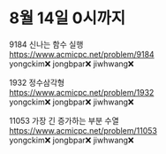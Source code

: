 # 8월 14일 0시까지  

9184 신나는 함수 실행  
https://www.acmicpc.net/problem/9184  
yongckim❌  jongbpar❌ jiwhwang❌  
  
1932 정수삼각형  
https://www.acmicpc.net/problem/1932  
yongckim❌  jongbpar❌ jiwhwang❌  
  
11053 가장 긴 증가하는 부분 수열  
https://www.acmicpc.net/problem/11053  
yongckim❌  jongbpar❌ jiwhwang❌  

